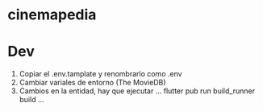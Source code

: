 # cinemapedia

# Dev

1. Copiar el .env.tamplate y renombrarlo como .env
2. Cambiar variales de entorno (The MovieDB)
3. Cambios en la entidad, hay que ejecutar
...
flutter pub run build_runner build
...
